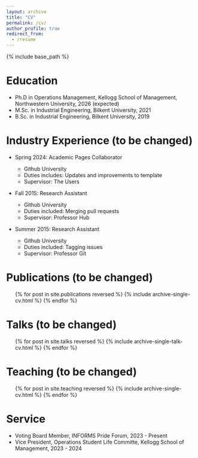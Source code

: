 ```yaml
---
layout: archive
title: "CV"
permalink: /cv/
author_profile: true
redirect_from:
  - /resume
---
```


{% include base_path %}

Education
======
* Ph.D in Operations Management, Kellogg School of Management, Northwestern University, 2026 (expected)
* M.Sc. in Industrial Engineering, Bilkent University, 2021
* B.Sc. in Industrial Engineering, Bilkent University, 2019

Industry Experience (to be changed)
======
* Spring 2024: Academic Pages Collaborator 
  * Github University
  * Duties includes: Updates and improvements to template
  * Supervisor: The Users

* Fall 2015: Research Assistant
  * Github University
  * Duties included: Merging pull requests
  * Supervisor: Professor Hub

* Summer 2015: Research Assistant
  * Github University
  * Duties included: Tagging issues
  * Supervisor: Professor Git
  

Publications (to be changed)
======
  <ul>{% for post in site.publications reversed %}
    {% include archive-single-cv.html %}
  {% endfor %}</ul>
  
Talks (to be changed)
======
  <ul>{% for post in site.talks reversed %}
    {% include archive-single-talk-cv.html  %}
  {% endfor %}</ul>
  
Teaching (to be changed)
======
  <ul>{% for post in site.teaching reversed %}
    {% include archive-single-cv.html %}
  {% endfor %}</ul>
  
Service
======
* Voting Board Member, INFORMS Pride Forum, 2023 - Present
* Vice President, Operations Student Life Committe, Kellogg School of Management, 2023 - 2024
